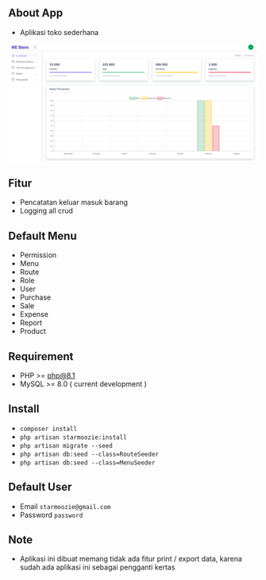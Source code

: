 ## About App

- Aplikasi toko sederhana

![image info](./images/dashboard.png)

## Fitur
- Pencatatan keluar masuk barang
- Logging all crud

## Default Menu
- Permission
- Menu
- Route
- Role
- User
- Purchase
- Sale
- Expense
- Report
- Product

## Requirement
- PHP >= php@8.1
- MySQL >= 8.0 ( current development )

## Install
- `composer install`
- `php artisan starmoozie:install`
- `php artisan migrate --seed`
- `php artisan db:seed --class=RouteSeeder`
- `php artisan db:seed --class=MenuSeeder`

## Default User
- Email `starmoozie@gmail.com`
- Password `password`

## Note
- Aplikasi ini dibuat memang tidak ada fitur print / export data, karena sudah ada aplikasi ini sebagai pengganti kertas
